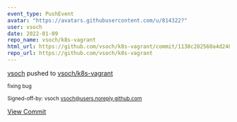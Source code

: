 ```yaml
---
event_type: PushEvent
avatar: "https://avatars.githubusercontent.com/u/814322?"
user: vsoch
date: 2022-01-09
repo_name: vsoch/k8s-vagrant
html_url: https://github.com/vsoch/k8s-vagrant/commit/1138c282560a4d248a111170c830d9a707323a37
repo_url: https://github.com/vsoch/k8s-vagrant
---
```


<a href='https://github.com/vsoch' target='_blank'>vsoch</a> pushed to <a href='https://github.com/vsoch/k8s-vagrant' target='_blank'>vsoch/k8s-vagrant</a>

<small>fixing bug

Signed-off-by: vsoch <vsoch@users.noreply.github.com></small>

<a href='https://github.com/vsoch/k8s-vagrant/commit/1138c282560a4d248a111170c830d9a707323a37' target='_blank'>View Commit</a>